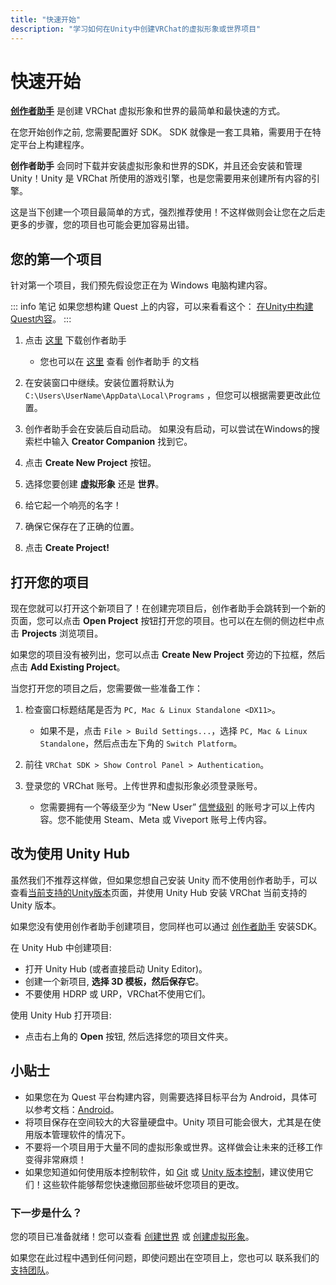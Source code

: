```yaml
---
title: "快速开始"
description: "学习如何在Unity中创建VRChat的虚拟形象或世界项目"
---
```


# 快速开始

**[创作者助手](https://vcc.docs.vrchat.com/)** 是创建 VRChat 虚拟形象和世界的最简单和最快速的方式。

在您开始创作之前, 您需要配置好 SDK。 SDK 就像是一套工具箱，需要用于在特定平台上构建程序。

**创作者助手** 会同时下载并安装虚拟形象和世界的SDK，并且还会安装和管理 Unity！Unity 是 VRChat 所使用的游戏引擎，也是您需要用来创建所有内容的引擎。

这是当下创建一个项目最简单的方式，强烈推荐使用！不这样做则会让您在之后走更多的步骤，您的项目也可能会更加容易出错。

## 您的第一个项目
针对第一个项目，我们预先假设您正在为 Windows 电脑构建内容。

::: info 笔记
如果您想构建 Quest 上的内容，可以来看看这个： [在Unity中构建Quest内容](/creators.vrchat.com/platforms/android/setting-up-unity-for-creating-quest-content)。
:::

1. 点击 [这里](https://vrchat.com/download/vcc) 下载创作者助手
    - 您也可以在 [这里](https://vcc.docs.vrchat.com/) 查看 创作者助手 的文档

2. 在安装窗口中继续。安装位置将默认为 `C:\Users\UserName\AppData\Local\Programs` ，但您可以根据需要更改此位置。

3. 创作者助手会在安装后自动启动。 如果没有启动，可以尝试在Windows的搜索栏中输入 **Creator Companion** 找到它。

4. 点击 **Create New Project** 按钮。

5. 选择您要创建 **虚拟形象** 还是 **世界**。

6. 给它起一个响亮的名字！

7. 确保它保存在了正确的位置。

8. 点击 **Create Project!**

## 打开您的项目

现在您就可以打开这个新项目了！在创建完项目后，创作者助手会跳转到一个新的页面，您可以点击 **Open Project** 按钮打开您的项目。也可以在左侧的侧边栏中点击 **Projects** 浏览项目。

如果您的项目没有被列出，您可以点击 **Create New Project** 旁边的下拉框，然后点击 **Add Existing Project**。

当您打开您的项目之后，您需要做一些准备工作：

1. 检查窗口标题结尾是否为 `PC, Mac & Linux Standalone <DX11>`。
    - 如果不是，点击 `File > Build Settings...`，选择 `PC, Mac & Linux Standalone`，然后点击左下角的 `Switch Platform`。

2. 前往 `VRChat SDK > Show Control Panel > Authentication`。

3. 登录您的 VRChat 账号。上传世界和虚拟形象必须登录账号。
    - 您需要拥有一个等级至少为 “New User” [信誉级别](/docs.vrchat.com/docs/vrchat-safety-and-trust-system) 的账号才可以上传内容。您不能使用 Steam、Meta 或 Viveport 账号上传内容。

## 改为使用 Unity Hub

虽然我们不推荐这样做，但如果您想自己安装 Unity 而不使用创作者助手，可以查看[当前支持的Unity版本](/creators.vrchat.com/sdk/upgrade/current-unity-version)页面，并使用 Unity Hub 安装 VRChat 当前支持的 Unity 版本。

如果您没有使用创作者助手创建项目，您同样也可以通过 [创作者助手](https://vcc.docs.vrchat.com/guides/getting-started) 安装SDK。

在 Unity Hub 中创建项目:
<!-- 这里原文是 or just the editor, if you chose to go that route 没太看懂，that route 指的是什么？-->
* 打开 Unity Hub (或者直接启动 Unity Editor)。
* 创建一个新项目, **选择 3D 模板，然后保存它**。
* 不要使用 HDRP 或 URP，VRChat不使用它们。

使用 Unity Hub 打开项目:
* 点击右上角的 **Open** 按钮, 然后选择您的项目文件夹。

## 小贴士

- 如果您在为 Quest 平台构建内容，则需要选择目标平台为 Android，具体可以参考文档：[Android](/creators.vrchat.com/platforms/android/)。
- 将项目保存在空间较大的大容量硬盘中。Unity 项目可能会很大，尤其是在使用版本管理软件的情况下。
- 不要将一个项目用于大量不同的虚拟形象或世界。这样做会让未来的迁移工作变得非常麻烦！
- 如果您知道如何使用版本控制软件，如 [Git](https://git-scm.com/) 或 [Unity 版本控制](https://unity.com/solutions/version-control)，建议使用它们！这些软件能够帮您快速撤回那些破坏您项目的更改。

### 下一步是什么？

您的项目已准备就绪！您可以查看 [创建世界](/creators.vrchat.com/worlds/) 或 [创建虚拟形象](/creators.vrchat.com/avatars/)。

如果您在此过程中遇到任何问题，即使问题出在空项目上，您也可以 联系我们的 [支持团队](https://vrch.at/support)。
